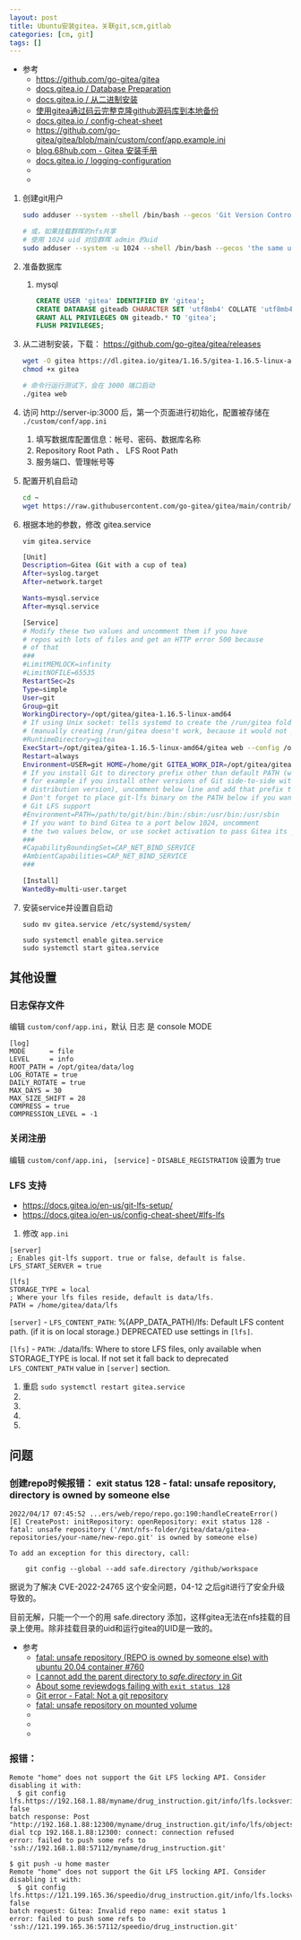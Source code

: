 ```yaml
---
layout: post
title: Ubuntu安装gitea，关联git,scm,gitlab
categories: [cm, git]
tags: []
---
```


* 参考
  * <https://github.com/go-gitea/gitea>
  * [docs.gitea.io / Database Preparation](https://docs.gitea.io/zh-cn/database-prep/)
  * [docs.gitea.io / 从二进制安装 ](https://docs.gitea.io/zh-cn/install-from-binary/)
  * [使用gitea通过码云完整克隆github源码库到本地备份](https://blog.csdn.net/u014038143/article/details/106789620)
  * [docs.gitea.io / config-cheat-sheet](https://docs.gitea.io/en-us/config-cheat-sheet)
  * <https://github.com/go-gitea/gitea/blob/main/custom/conf/app.example.ini>
  * [blog.68hub.com - Gitea 安装手册](https://blog.68hub.com/posts/install-gitea-note/)
  * [docs.gitea.io / logging-configuration](https://docs.gitea.io/en-us/logging-configuration)
  * []()
  * []()



1. 创建git用户
    ~~~sh
    sudo adduser --system --shell /bin/bash --gecos 'Git Version Control' --group --disabled-password --home /home/git git

    # 或，如果挂载群晖的nfs共享
    # 使用 1024 uid 对应群晖 admin 的uid
    sudo adduser --system -u 1024 --shell /bin/bash --gecos 'the same uid as ds918 admin' --group --disabled-password --home /home/synology-admin synology-admin
    ~~~

1. 准备数据库
    1. mysql
        ~~~sql
        CREATE USER 'gitea' IDENTIFIED BY 'gitea';
        CREATE DATABASE giteadb CHARACTER SET 'utf8mb4' COLLATE 'utf8mb4_unicode_ci';
        GRANT ALL PRIVILEGES ON giteadb.* TO 'gitea';
        FLUSH PRIVILEGES;
        ~~~
1. 从二进制安装，下载： <https://github.com/go-gitea/gitea/releases>
    ~~~sh
    wget -O gitea https://dl.gitea.io/gitea/1.16.5/gitea-1.16.5-linux-amd64
    chmod +x gitea

    # 命令行运行测试下，会在 3000 端口启动
    ./gitea web
    ~~~
1. 访问 http://server-ip:3000 后，第一个页面进行初始化，配置被存储在 `./custom/conf/app.ini`
    1. 填写数据库配置信息：帐号、密码、数据库名称
    1. Repository Root Path 、 LFS Root Path
    1. 服务端口、管理帐号等

1. 配置开机自启动
    ~~~sh
    cd ~
    wget https://raw.githubusercontent.com/go-gitea/gitea/main/contrib/systemd/gitea.service
    ~~~

1. 根据本地的参数，修改 gitea.service

    `vim gitea.service`

    ~~~sh
    [Unit]
    Description=Gitea (Git with a cup of tea)
    After=syslog.target
    After=network.target

    Wants=mysql.service
    After=mysql.service

    [Service]
    # Modify these two values and uncomment them if you have
    # repos with lots of files and get an HTTP error 500 because
    # of that
    ###
    #LimitMEMLOCK=infinity
    #LimitNOFILE=65535
    RestartSec=2s
    Type=simple
    User=git
    Group=git
    WorkingDirectory=/opt/gitea/gitea-1.16.5-linux-amd64
    # If using Unix socket: tells systemd to create the /run/gitea folder, which will contain the gitea.sock file
    # (manually creating /run/gitea doesn't work, because it would not persist across reboots)
    #RuntimeDirectory=gitea
    ExecStart=/opt/gitea/gitea-1.16.5-linux-amd64/gitea web --config /opt/gitea/gitea-1.16.5-linux-amd64/custom/conf/app.ini
    Restart=always
    Environment=USER=git HOME=/home/git GITEA_WORK_DIR=/opt/gitea/gitea-1.16.5-linux-amd64
    # If you install Git to directory prefix other than default PATH (which happens
    # for example if you install other versions of Git side-to-side with
    # distribution version), uncomment below line and add that prefix to PATH
    # Don't forget to place git-lfs binary on the PATH below if you want to enable
    # Git LFS support
    #Environment=PATH=/path/to/git/bin:/bin:/sbin:/usr/bin:/usr/sbin
    # If you want to bind Gitea to a port below 1024, uncomment
    # the two values below, or use socket activation to pass Gitea its ports as above
    ###
    #CapabilityBoundingSet=CAP_NET_BIND_SERVICE
    #AmbientCapabilities=CAP_NET_BIND_SERVICE
    ###

    [Install]
    WantedBy=multi-user.target
    ~~~

1. 安装service并设置自启动
    ~~~
    sudo mv gitea.service /etc/systemd/system/

    sudo systemctl enable gitea.service
    sudo systemctl start gitea.service
    ~~~


## 其他设置

### 日志保存文件

编辑 `custom/conf/app.ini`，默认 日志 是 console MODE

~~~
[log]
MODE      = file
LEVEL     = info
ROOT_PATH = /opt/gitea/data/log
LOG_ROTATE = true
DAILY_ROTATE = true
MAX_DAYS = 30
MAX_SIZE_SHIFT = 28
COMPRESS = true
COMPRESSION_LEVEL = -1
~~~


### 关闭注册

编辑 `custom/conf/app.ini`， `[service]` - `DISABLE_REGISTRATION` 设置为 true


### LFS 支持

* <https://docs.gitea.io/en-us/git-lfs-setup/>
* <https://docs.gitea.io/en-us/config-cheat-sheet/#lfs-lfs>

1. 修改 `app.ini`
~~~
[server]
; Enables git-lfs support. true or false, default is false.
LFS_START_SERVER = true

[lfs]
STORAGE_TYPE = local
; Where your lfs files reside, default is data/lfs.
PATH = /home/gitea/data/lfs
~~~

`[server]` - `LFS_CONTENT_PATH`: %(APP_DATA_PATH)/lfs: Default LFS content path. (if it is on local storage.) DEPRECATED use settings in `[lfs]`.

`[lfs]` - `PATH`: ./data/lfs: Where to store LFS files, only available when STORAGE_TYPE is local. If not set it fall back to deprecated `LFS_CONTENT_PATH` value in `[server]` section.

1. 重启 `sudo systemctl restart gitea.service`
1. 
1. 
1. 
1. 


## 问题

### 创建repo时候报错： exit status 128 - fatal: unsafe repository, directory is owned by someone else

~~~
2022/04/17 07:45:52 ...ers/web/repo/repo.go:190:handleCreateError() [E] CreatePost: initRepository: openRepository: exit status 128 - fatal: unsafe repository ('/mnt/nfs-folder/gitea/data/gitea-repositories/your-name/new-repo.git' is owned by someone else)

To add an exception for this directory, call:

	git config --global --add safe.directory /github/workspace
~~~

据说为了解决 CVE-2022-24765 这个安全问题，04-12 之后git进行了安全升级导致的。

目前无解，只能一个一个的用 safe.directory 添加，这样gitea无法在nfs挂载的目录上使用。除非挂载目录的uid和运行gitea的UID是一致的。

* 参考
  * [fatal: unsafe repository (REPO is owned by someone else) with ubuntu 20.04 container #760](https://github.com/actions/checkout/issues/760)
  * [I cannot add the parent directory to *safe.directory* in Git](https://stackoverflow.com/questions/71849415/i-cannot-add-the-parent-directory-to-safe-directory-in-git)
  * [About some reviewdogs failing with `exit status 128`](https://zenn.dev/1060ki/articles/322b72dbd6ce42)
  * [Git error - Fatal: Not a git repository](https://www.datree.io/resources/git-error-fatal-not-a-git-repository)
  * [fatal: unsafe repository on mounted volume](https://superuser.com/questions/1716223/fatal-unsafe-repository-on-mounted-volume)
  * []()
  * []()
  * []()



### 报错： 


~~~
Remote "home" does not support the Git LFS locking API. Consider disabling it with:
  $ git config lfs.https://192.168.1.88/myname/drug_instruction.git/info/lfs.locksverify false
batch response: Post "http://192.168.1.88:12300/myname/drug_instruction.git/info/lfs/objects/batch": dial tcp 192.168.1.88:12300: connect: connection refused
error: failed to push some refs to 'ssh://192.168.1.88:57112/myname/drug_instruction.git'
~~~

~~~
$ git push -u home master
Remote "home" does not support the Git LFS locking API. Consider disabling it with:
  $ git config lfs.https://121.199.165.36/speedio/drug_instruction.git/info/lfs.locksverify false
batch request: Gitea: Invalid repo name: exit status 1                                       
error: failed to push some refs to 'ssh://121.199.165.36:57112/speedio/drug_instruction.git'
~~~














